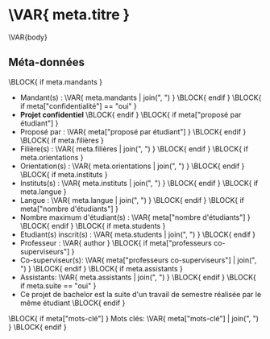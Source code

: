 # \VAR{ meta.titre }

\VAR{body}

## Méta-données

\BLOCK{ if meta.mandants }
- Mandant(s) : \VAR{ meta.mandants | join(", ") }
\BLOCK{ endif }
\BLOCK{ if meta["confidentialité"] == "oui" }
- **Projet confidentiel**
\BLOCK{ endif }
\BLOCK{ if meta["proposé par étudiant"] }
- Proposé par : \VAR{ meta["proposé par étudiant"] }
\BLOCK{ endif }
\BLOCK{ if meta.filières }
- Filière(s) : \VAR{ meta.filières | join(", ") }
\BLOCK{ endif }
\BLOCK{ if meta.orientations }
- Orientation(s) : \VAR{ meta.orientations | join(", ") }
\BLOCK{ endif }
\BLOCK{ if meta.instituts }
- Instituts(s) : \VAR{ meta.instituts | join(", ") }
\BLOCK{ endif }
\BLOCK{ if meta.langue }
- Langue : \VAR{ meta.langue | join(", ") }
\BLOCK{ endif }
\BLOCK{ if meta["nombre d'étudiants"] }
- Nombre maximum d'étudiant(s) : \VAR{ meta["nombre d'étudiants"] }
\BLOCK{ endif }
\BLOCK{ if meta.students }
- Etudiant(s) inscrit(s) : \VAR{ meta.students | join(", ") }
\BLOCK{ endif }
- Professeur : \VAR{ author }
\BLOCK{ if meta["professeurs co-superviseurs"] }
- Co-superviseur(s): \VAR{ meta["professeurs co-superviseurs"] | join(", ") }
\BLOCK{ endif }
\BLOCK{ if meta.assistants }
- Assistants: \VAR{ meta.assistants | join(", ") }
\BLOCK{ endif }
\BLOCK{ if meta.suite == "oui" }
- Ce projet de bachelor est la suite d'un travail de semestre réalisée par le même étudiant
\BLOCK{ endif }

\BLOCK{ if meta["mots-clé"] }
Mots clés: \VAR{ meta["mots-clé"] | join(", ") }
\BLOCK{ endif }